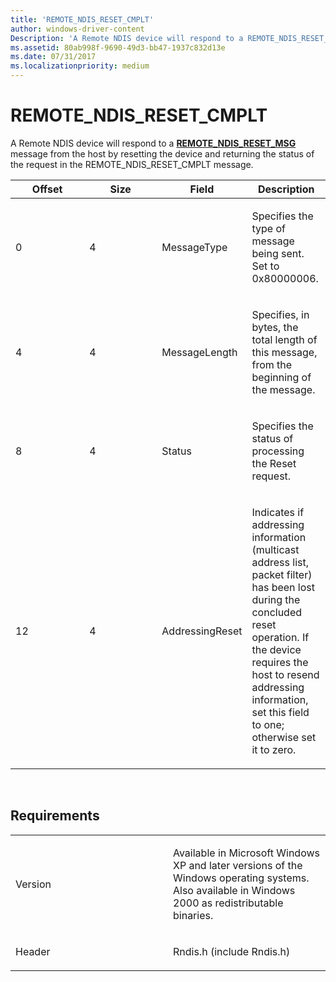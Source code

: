 ```yaml
---
title: 'REMOTE_NDIS_RESET_CMPLT'
author: windows-driver-content
Description: 'A Remote NDIS device will respond to a REMOTE_NDIS_RESET_MSG message from the host by resetting the device and returning the status of the request in the REMOTE_NDIS_RESET_CMPLT message.'
ms.assetid: 80ab998f-9690-49d3-bb47-1937c832d13e
ms.date: 07/31/2017
ms.localizationpriority: medium
---
```


# REMOTE\_NDIS\_RESET\_CMPLT


A Remote NDIS device will respond to a [**REMOTE\_NDIS\_RESET\_MSG**](remote-ndis-reset-msg.md) message from the host by resetting the device and returning the status of the request in the REMOTE\_NDIS\_RESET\_CMPLT message.

<table>
<colgroup>
<col width="25%" />
<col width="25%" />
<col width="25%" />
<col width="25%" />
</colgroup>
<thead>
<tr class="header">
<th>Offset</th>
<th>Size</th>
<th>Field</th>
<th>Description</th>
</tr>
</thead>
<tbody>
<tr class="odd">
<td><p>0</p></td>
<td><p>4</p></td>
<td><p>MessageType</p></td>
<td><p>Specifies the type of message being sent. Set to 0x80000006.</p></td>
</tr>
<tr class="even">
<td><p>4</p></td>
<td><p>4</p></td>
<td><p>MessageLength</p></td>
<td><p>Specifies, in bytes, the total length of this message, from the beginning of the message.</p></td>
</tr>
<tr class="odd">
<td><p>8</p></td>
<td><p>4</p></td>
<td><p>Status</p></td>
<td><p>Specifies the status of processing the Reset request.</p></td>
</tr>
<tr class="even">
<td><p>12</p></td>
<td><p>4</p></td>
<td><p>AddressingReset</p></td>
<td><p>Indicates if addressing information (multicast address list, packet filter) has been lost during the concluded reset operation. If the device requires the host to resend addressing information, set this field to one; otherwise set it to zero.</p></td>
</tr>
</tbody>
</table>

 

Requirements
------------

<table>
<colgroup>
<col width="50%" />
<col width="50%" />
</colgroup>
<tbody>
<tr class="odd">
<td><p>Version</p></td>
<td><p>Available in Microsoft Windows XP and later versions of the Windows operating systems. Also available in Windows 2000 as redistributable binaries.</p></td>
</tr>
<tr class="even">
<td><p>Header</p></td>
<td>Rndis.h (include Rndis.h)</td>
</tr>
</tbody>
</table>

 

 





